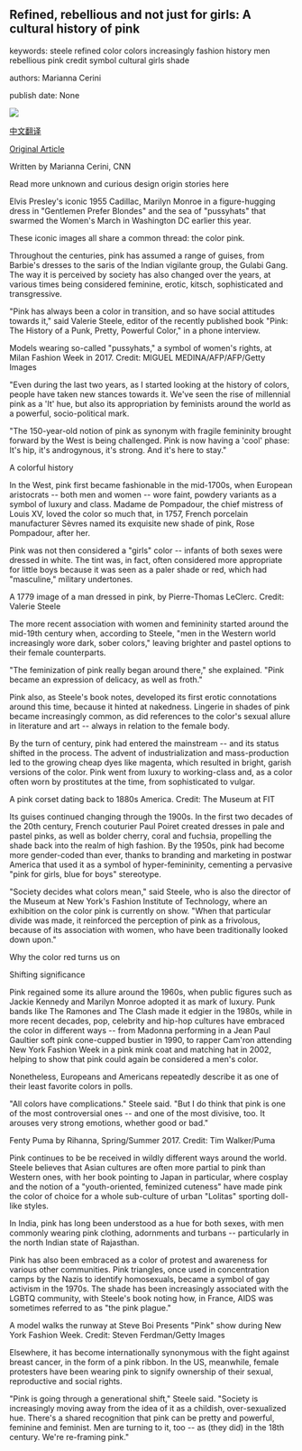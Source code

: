 ## Refined, rebellious and not just for girls: A cultural history of pink

keywords: steele refined color colors increasingly fashion history men rebellious pink credit symbol cultural girls shade

authors: Marianna Cerini

publish date: None

![](https://cdn.cnn.com/cnnnext/dam/assets/181026160610-pink-fashion-close-crop-super-tease.jpg)

[中文翻译](Refined%2C%20rebellious%20and%20not%20just%20for%20girls%3A%20A%20cultural%20history%20of%20pink_zh.md)

[Original Article](https://edition.cnn.com/style/article/history-of-color-pink/index.html)

Written by Marianna Cerini, CNN

Read more unknown and curious design origin stories here

Elvis Presley's iconic 1955 Cadillac, Marilyn Monroe in a figure-hugging dress in "Gentlemen Prefer Blondes" and the sea of "pussyhats" that swarmed the Women's March in Washington DC earlier this year.

These iconic images all share a common thread: the color pink.

Throughout the centuries, pink has assumed a range of guises, from Barbie's dresses to the saris of the Indian vigilante group, the Gulabi Gang. The way it is perceived by society has also changed over the years, at various times being considered feminine, erotic, kitsch, sophisticated and transgressive.

"Pink has always been a color in transition, and so have social attitudes towards it," said Valerie Steele, editor of the recently published book "Pink: The History of a Punk, Pretty, Powerful Color," in a phone interview.

Models wearing so-called "pussyhats," a symbol of women's rights, at Milan Fashion Week in 2017. Credit: MIGUEL MEDINA/AFP/AFP/Getty Images

"Even during the last two years, as I started looking at the history of colors, people have taken new stances towards it. We've seen the rise of millennial pink as a 'It' hue, but also its appropriation by feminists around the world as a powerful, socio-political mark.

"The 150-year-old notion of pink as synonym with fragile femininity brought forward by the West is being challenged. Pink is now having a 'cool' phase: It's hip, it's androgynous, it's strong. And it's here to stay."

A colorful history

In the West, pink first became fashionable in the mid-1700s, when European aristocrats -- both men and women -- wore faint, powdery variants as a symbol of luxury and class. Madame de Pompadour, the chief mistress of Louis XV, loved the color so much that, in 1757, French porcelain manufacturer Sèvres named its exquisite new shade of pink, Rose Pompadour, after her.

Pink was not then considered a "girls" color -- infants of both sexes were dressed in white. The tint was, in fact, often considered more appropriate for little boys because it was seen as a paler shade or red, which had "masculine," military undertones.

A 1779 image of a man dressed in pink, by Pierre-Thomas LeClerc. Credit: Valerie Steele

The more recent association with women and femininity started around the mid-19th century when, according to Steele, "men in the Western world increasingly wore dark, sober colors," leaving brighter and pastel options to their female counterparts.

"The feminization of pink really began around there," she explained. "Pink became an expression of delicacy, as well as froth."

Pink also, as Steele's book notes, developed its first erotic connotations around this time, because it hinted at nakedness. Lingerie in shades of pink became increasingly common, as did references to the color's sexual allure in literature and art -- always in relation to the female body.

By the turn of century, pink had entered the mainstream -- and its status shifted in the process. The advent of industrialization and mass-production led to the growing cheap dyes like magenta, which resulted in bright, garish versions of the color. Pink went from luxury to working-class and, as a color often worn by prostitutes at the time, from sophisticated to vulgar.

A pink corset dating back to 1880s America. Credit: The Museum at FIT

Its guises continued changing through the 1900s. In the first two decades of the 20th century, French couturier Paul Poiret created dresses in pale and pastel pinks, as well as bolder cherry, coral and fuchsia, propelling the shade back into the realm of high fashion. By the 1950s, pink had become more gender-coded than ever, thanks to branding and marketing in postwar America that used it as a symbol of hyper-femininity, cementing a pervasive "pink for girls, blue for boys" stereotype.

"Society decides what colors mean," said Steele, who is also the director of the Museum at New York's Fashion Institute of Technology, where an exhibition on the color pink is currently on show. "When that particular divide was made, it reinforced the perception of pink as a frivolous, because of its association with women, who have been traditionally looked down upon."

Why the color red turns us on

Shifting significance

Pink regained some its allure around the 1960s, when public figures such as Jackie Kennedy and Marilyn Monroe adopted it as mark of luxury. Punk bands like The Ramones and The Clash made it edgier in the 1980s, while in more recent decades, pop, celebrity and hip-hop cultures have embraced the color in different ways -- from Madonna performing in a Jean Paul Gaultier soft pink cone-cupped bustier in 1990, to rapper Cam'ron attending New York Fashion Week in a pink mink coat and matching hat in 2002, helping to show that pink could again be considered a men's color.

Nonetheless, Europeans and Americans repeatedly describe it as one of their least favorite colors in polls.

"All colors have complications." Steele said. "But I do think that pink is one of the most controversial ones -- and one of the most divisive, too. It arouses very strong emotions, whether good or bad."

Fenty Puma by Rihanna, Spring/Summer 2017. Credit: Tim Walker/Puma

Pink continues to be be received in wildly different ways around the world. Steele believes that Asian cultures are often more partial to pink than Western ones, with her book pointing to Japan in particular, where cosplay and the notion of a "youth-oriented, feminized cuteness" have made pink the color of choice for a whole sub-culture of urban "Lolitas" sporting doll-like styles.

In India, pink has long been understood as a hue for both sexes, with men commonly wearing pink clothing, adornments and turbans -- particularly in the north Indian state of Rajasthan.

Pink has also been embraced as a color of protest and awareness for various other communities. Pink triangles, once used in concentration camps by the Nazis to identify homosexuals, became a symbol of gay activism in the 1970s. The shade has been increasingly associated with the LGBTQ community, with Steele's book noting how, in France, AIDS was sometimes referred to as "the pink plague."

A model walks the runway at Steve Boi Presents "Pink" show during New York Fashion Week. Credit: Steven Ferdman/Getty Images

Elsewhere, it has become internationally synonymous with the fight against breast cancer, in the form of a pink ribbon. In the US, meanwhile, female protesters have been wearing pink to signify ownership of their sexual, reproductive and social rights.

"Pink is going through a generational shift," Steele said. "Society is increasingly moving away from the idea of it as a childish, over-sexualized hue. There's a shared recognition that pink can be pretty and powerful, feminine and feminist. Men are turning to it, too -- as (they did) in the 18th century. We're re-framing pink."